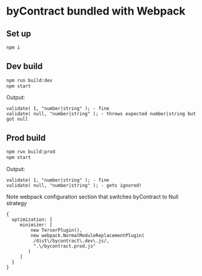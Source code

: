# byContract bundled with Webpack

## Set up

```bash
npm i
```

## Dev build

```bash
npm run build:dev
npm start
```

Output:
```
validate( 1, "number|string" ); - fine
validate( null, "number|string" ); - throws expected number|string but got null
```

## Prod build

```bash
npm run build:prod
npm start
```

Output:
```
validate( 1, "number|string" ); - fine
validate( null, "number|string" ); - gets ignored!
```

Note webpack configuration section that switches byContract to Null strategy

```
{
  optimization: {
     minimizer: [
         new TerserPlugin(),
         new webpack.NormalModuleReplacementPlugin(
          /dist\/bycontract\.dev\.js/,
          ".\/bycontract.prod.js"
        )
     ]
  }
}
```


